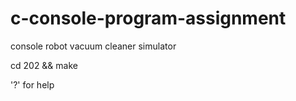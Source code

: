 # c-console-program-assignment

console robot vacuum cleaner simulator

cd 202 && make

'?' for help



